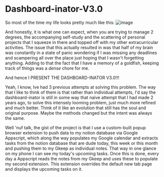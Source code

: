 # Dashboard-inator-V3.0
So most of the time my life looks pretty much like this: 
![image](https://github.com/semisenioritis/Dashboard-inator-V3.0/assets/89476245/06af01d9-09da-4072-a126-1b41d624c90f)

And honestly, it is what one can expect, when you are trying to manage 2 degrees, the accompanying self-study and the scattering of personal projects that I squeeze in there and topped off with my other extracurricular activities. The issue that this actually resulted in was that half of my brain was constantly in a state of panic wondering if I was missing any deadlines and scampering all over the place just hoping that I wasn't forgetting anything. Adding to that the fact that I have a memory of a goldfish, keeping track of things was a _dense_ chore for me.

And hence I PRESENT THE DASHBOARD-INATOR V3.0!!!

Yeah, I know, Ive had 3 previous attempts at solving this problem. The way that I like to think of them is that rather than individual attempts, I'd say the dashboard-inator is still in some way that naive attempt that I had made 2 years ago, to solve this intensely looming problem, just much more refined and much better. Think of it like an evolution that still has the soul and original purpose. Maybe the methods changed but the intent was always the same. 

Well 'nuf talk, the gist of the project is that I use a custom-built popup browser extension to push data to my notion database via Google Appscript, which along the way populates my Google calendar and extracts tasks from the notion database that are dude today, this week or this month and pushing them to my Gkeep as individual notes. That way in one glance on my phone I can see my today's upcoming tasks. Once this is done, every day a Appscript reads the notes from my Gkeep and uses these to populate my second extension. This extension overrides the default new tab page and displays the upcoming tasks on it.
